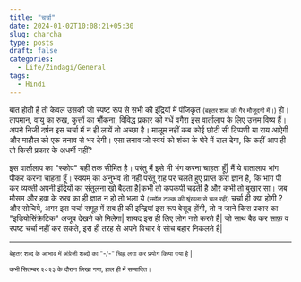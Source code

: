 ```yaml
---
title: "चर्चा"
date: 2024-01-02T10:08:21+05:30
slug: charcha
type: posts
draft: false
categories:
  - Life/Zindagi/General
tags:
  - Hindi
---
```


बात होती है तो केवल उसकी जो स्पष्ट रूप से सभी की इंद्रियों में पंजिकृत <small>(बहतर शब्द की गैर मौजूदगी  में।) </small>हो। तापमान, वायु का रुख, कुत्तों का भौंकना, विविद्ध प्रकार की गंधें वगैरा इस वार्तालाप के लिए  उत्तम विष्य हैं। अपने निजी दर्षन इस चर्चा में न ही लायें तो अच्छा है। मालूम नहीं कब कोई छोटी सी टिप्पणी या राय आऐगी और माहौल को एक तनाव से भर देगी। एसा तनाव जो स्वयं को शंका के घेरे में दाल देगा, कि कहीं आप ही तो किसी प्रकार के अधर्मी नहीं?  

इस वार्तालाप का "स्कोप" यहीं तक सीमित है। परंतु मैं इसे भी भंग करना चाहता हूँ| मैं ये वातालाप भांग पीकर करना चाहता हूँ। स्वयम् का अनुभव तो नहीं परंतू राह पर चलते हुए प्राप्त करा ज्ञान है, कि भांग पी कर व्यक्ती अपनी इंद्रियों का संतुलना खो बैठता है|कभी तो कपकपी चढती है और कभी तो बुखार सा। जब मौसम और हवा के रुख का ही ज्ञात न हो तो भला ये <small>(स्मॉल टाल्क की श्रृंखला से चल रही)</small> चर्चा ही क्या होगी ? और सोचिये, अगर इस चर्चा समूह में सब ही की इन्द्रियां इस रूप बेसूद होंगी, तो न जाने किस प्रकार का "इडियोसिंक्रेटिक" अजूब देखने को मिलेगा| शायद इस ही लिए लोग नशे करते है| जो साथ बैठ कर साफ़ व स्पष्ट चर्चा नहीं कर सकते, इस ही तरह से अपने विचार वे सोच बहार निकलते है| 

------

<small> बेहतर शब्द के आभाव में अंग्रेजी शब्दों का "-/-" चिह्न लगा कर प्रयोग किया गया है | </small>

<small>कभी सितम्बर २०२३ के दौरान लिखा गया,  हाल ही में सम्पादित।  </small>
